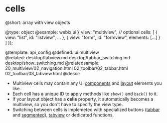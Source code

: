 cells
=============

@short:
	array with view objects

@type: object
@example:
webix.ui({
    view: "multiview",  // optional
    cells: [
        { view: "list", id: "listview", ... },
        { view: "form", id: "formview", elements: [...] }
    ]
});

@template:	api_config
@defined:	ui.multiview	
@related:
    desktop/tabview.md
    desktop/tabbar_switching.md
    desktop/show_switching.md
@relatedsample:
    20_multiview/02_navigation.html
    02_toolbar/02_tabbar.html
    02_toolbar/03_tabview.html
@descr:

- Multiview cells may contain any UI [components](desktop/components.md) and [layout](desktop/layout.md) elements you like. 
- Each cell has a unique ID to apply methods like `show()` and `back()` to it. 
- If your layout object has a **cells** property, it automatically becomes a multiview, so you don't have to specify the view type.
- Switching between cells is implemeted with specialized buttons ([tabbar](desktop/tabbar.md) and [segmented](desktop/segmented.md)), [tabview](desktop/tabview.md) or 
dedicated functions. 
